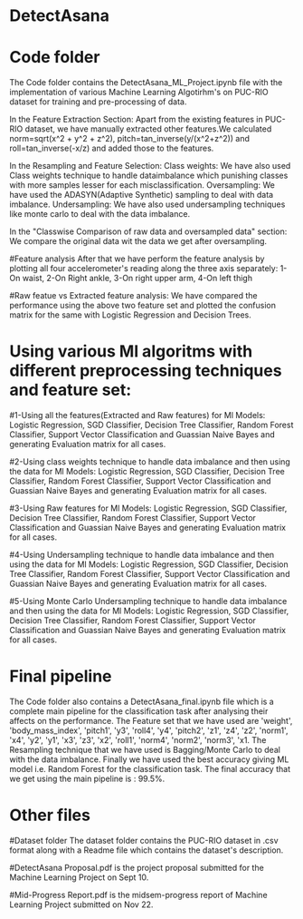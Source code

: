 # DetectAsana

# Code folder
The Code folder contains the DetectAsana_ML_Project.ipynb file with the implementation of various Machine Learning Algotirhm's on PUC-RIO dataset for training and pre-processing of data. 

In the Feature Extraction Section:
Apart from the existing features in PUC-RIO dataset, we have manually extracted other features.We calculated norm=sqrt(x^2 + y^2 + z^2), pitch=tan_inverse(y/(x^2+z^2)) and roll=tan_inverse(-x/z) and added those to the features.

In the Resampling and Feature Selection:
Class weights: We have also used Class weights technique to handle dataimbalance which punishing classes with more samples lesser for each misclassification.
Oversampling: We have used the ADASYN(Adaptive Synthetic) sampling to deal with data imbalance.
Undersampling: We have also used undersampling techniques like monte carlo to deal with the data imbalance.

In the "Classwise Comparison of raw data and oversampled data" section: We compare the original data wit the data we get after oversampling.

#Feature analysis
After that we have perform the feature analysis by plotting all four accelerometer's reading along the three axis separately:
1-On waist, 2-On Right ankle, 3-On right upper arm, 4-On left thigh

#Raw featue vs Extracted feature analysis:
We have compared the performance using the above two feature set and plotted the confusion matrix for the same with Logistic Regression and Decision Trees. 

# Using various Ml algoritms with different preprocessing techniques and feature set:

#1-Using all the features(Extracted and Raw features) for Ml Models: Logistic Regression, SGD Classifier, Decision Tree Classifier, Random Forest Classifier, 
Support Vector Classification and Guassian Naive Bayes and generating Evaluation matrix for all cases.


#2-Using class weights technique to handle data imbalance and then using the data for Ml Models: Logistic Regression, SGD Classifier, Decision Tree Classifier, Random Forest Classifier, Support Vector Classification and Guassian Naive Bayes and generating Evaluation matrix for all cases.


#3-Using Raw features for Ml Models: Logistic Regression, SGD Classifier, Decision Tree Classifier, Random Forest Classifier, 
Support Vector Classification and Guassian Naive Bayes and generating Evaluation matrix for all cases.


#4-Using Undersampling technique to handle data imbalance and then using the data for Ml Models: Logistic Regression, SGD Classifier, Decision Tree Classifier, Random Forest Classifier, Support Vector Classification and Guassian Naive Bayes and generating Evaluation matrix for all cases.


#5-Using Monte Carlo Undersampling technique to handle data imbalance and then using the data for Ml Models: Logistic Regression, SGD Classifier, Decision Tree Classifier, Random Forest Classifier, Support Vector Classification and Guassian Naive Bayes and generating Evaluation matrix for all cases.

# Final pipeline
The Code folder also contains a DetectAsana_final.ipynb file which is a complete main pipeline for the classification task after analysing their affects on the performance.
The Feature set that we have used are 'weight', 'body_mass_index', 'pitch1', 'y3', 'roll4', 'y4', 'pitch2', 'z1', 'z4', 'z2', 'norm1', 'x4', 'y2', 'y1', 'x3', 'z3', 'x2', 'roll1', 'norm4', 'norm2', 'norm3', 'x1. The Resampling technique that we have used is Bagging/Monte Carlo to deal with the data imbalance. Finally we have used the best accuracy giving ML model i.e. Random Forest for the classification task. The final accuracy that we get using the main pipeline is : 99.5%.

# Other files
#Dataset folder
The dataset folder contains the PUC-RIO dataset in .csv format along with a Readme file which contains the dataset's description.

#DetectAsana Proposal.pdf is the project proposal submitted for the Machine Learning Project on Sept 10.

#Mid-Progress Report.pdf is the midsem-progress report of Machine Learning Project submitted on Nov 22.
